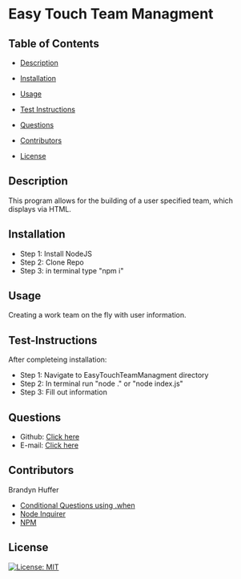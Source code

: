 # Easy Touch Team Managment
    
## Table of Contents

- [Description](#description)

- [Installation](#installation)

- [Usage](#usage)

- [Test Instructions](#test-instructions)

- [Questions](#questions)

- [Contributors](#contributors)

- [License](#license)

## Description 
This program allows for the building of a user specified team, which displays via HTML.

## Installation

- Step 1: Install NodeJS
- Step 2: Clone Repo
- Step 3: in terminal type "npm i"
    
## Usage
Creating a work team on the fly with user information.

    
## Test-Instructions
After completeing installation:

- Step 1: Navigate to EasyTouchTeamManagment directory
- Step 2: In terminal run "node ." or "node index.js"
- Step 3: Fill out information
    
## Questions
- Github: [Click here](https://github.com/brandynh)
- E-mail: [Click here](hufferbrandyn@gmail.com)
    
## Contributors
Brandyn Huffer

* [Conditional Questions using .when](https://stackoverflow.com/questions/56412516/conditional-prompt-rendering-in-inquirer)
* [Node Inquirer](https://www.educative.io/edpresso/how-to-use-the-inquirer-node-package)
* [NPM](https://www.npmjs.com/package/inquirer)
  
## License
[![License: MIT](https://img.shields.io/badge/License-MIT-yellow.svg)](https://opensource.org/licenses/MIT)
